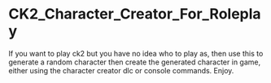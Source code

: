 # CK2_Character_Creator_For_Roleplay
If you want to play ck2 but you have no idea who to play as, then use this to generate a random character then create the generated character in game, either using the character creator dlc or console commands. Enjoy.
